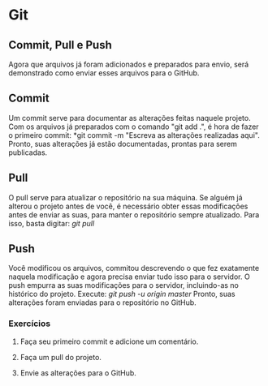 ﻿# Git

## Commit, Pull e Push

Agora que arquivos já foram adicionados e preparados para envio, será demonstrado como enviar esses arquivos para o GitHub.

## Commit

Um commit serve para documentar as alterações feitas naquele projeto.
Com os arquivos já preparados com o comando "git add .", é hora de fazer o primeiro commit:
*git commit -m "Escreva as alterações realizadas aqui".
Pronto, suas alterações já estão documentadas, prontas para serem publicadas.

## Pull

O pull serve para atualizar o repositório na sua máquina.
Se alguém já alterou o projeto antes de você, é necessário obter essas modificações antes de enviar as suas, para manter o repositório sempre atualizado.
Para isso, basta digitar:
*git pull*

## Push

Você modificou os arquivos, commitou descrevendo o que fez exatamente naquela modificação e agora precisa enviar tudo isso para o servidor.
O push empurra as suas modificações para o servidor, incluindo-as no histórico do projeto.
Execute:
*git push -u origin master*
Pronto, suas alterações foram enviadas para o repositório no GitHub.

### Exercícios

1. Faça seu primeiro commit e adicione um comentário.

2. Faça um pull do projeto.

3. Envie as alterações para o GitHub.